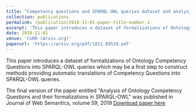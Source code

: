 ```yaml
---
title: "Competency questions and SPARQL-OWL queries dataset and analysis"
collection: publications
permalink: /publication/2018-11-01-paper-title-number-1
excerpt: 'This paper introduces a dataset of formalizations of Ontology Competency Questions into SPARQL-OWL queries which may be a first step to construct methods providing automatic translations of Competency Questions into SPARQL-OWL queries.'
date: 2018-11-01
venue: 'CoRR (Arxiv.org)'
paperurl: 'https://arxiv.org/pdf/1811.09529.pdf'
---
```

This paper introduces a dataset of formalizations of Ontology Competency Questions into SPARQL-OWL queries which may be a first step to construct methods providing automatic translations of Competency Questions into SPARQL-OWL queries.

The final version of the paper entitled "Analysis of Ontology Competency Questions and their formalizations in SPARQL-OWL" was published in Journal of Web Semantics, volume 59, 2019
[Download paper here](https://arxiv.org/pdf/1811.09529.pdf)
